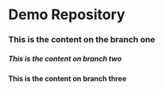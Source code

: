 # Demo Repository

### This is the content on the branch one

##### This is the content on branch two

#### This is the content on branch three
